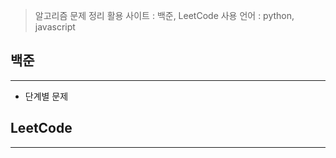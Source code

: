 > 알고리즘 문제 정리
> 활용 사이트 : 백준, LeetCode
> 사용 언어 : python, javascript

## 백준

---

- 단계별 문제

## LeetCode

---
